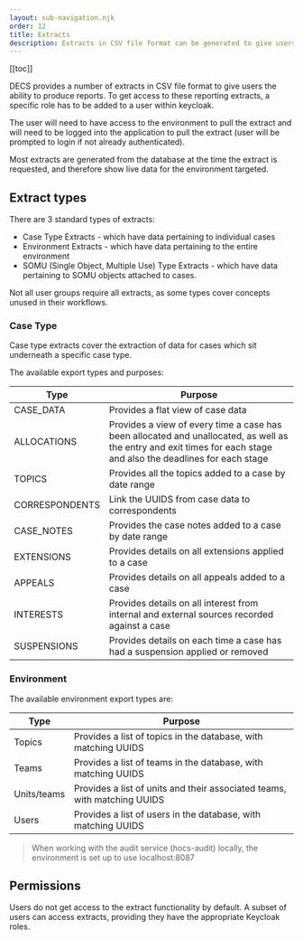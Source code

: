 ```yaml
---
layout: sub-navigation.njk
order: 12
title: Extracts
description: Extracts in CSV file format can be generated to give users the ability to produce reports.
---
```


[[toc]]

DECS provides a number of extracts in CSV file format to give users the ability to produce reports. To get access to these reporting extracts, a specific role has to be added to a user within keycloak.

The user will need to have access to the environment to pull the extract and will need to be logged into the application to pull the extract (user will be prompted to login if not already authenticated).

Most extracts are generated from the database at the time the extract is requested, and therefore show live data for the environment targeted.

## Extract types
There are 3 standard types of extracts:

- Case Type Extracts - which have data pertaining to individual cases
- Environment Extracts - which have data pertaining to the entire environment
- SOMU (Single Object, Multiple Use) Type Extracts - which have data pertaining to SOMU objects attached to cases.

Not all user groups require all extracts, as some types cover concepts unused in their workflows.

### Case Type
Case type extracts cover the extraction of data for cases which sit underneath a specific case type.

The available export types and purposes:

| Type           | Purpose                                                                                                                                                           |
|----------------|-------------------------------------------------------------------------------------------------------------------------------------------------------------------|
| CASE_DATA      | Provides a flat view of case data                                                                                                                                 |
| ALLOCATIONS    | Provides a view of every time a case has been allocated and unallocated, as well as the entry and exit times for each stage and also the deadlines for each stage |
| TOPICS         | Provides all the topics added to a case by date range                                                                                                             |
| CORRESPONDENTS | Link the UUIDS from case data to correspondents                                                                                                                   |
| CASE_NOTES     | Provides the case notes added to a case by date range                                                                                                             |
| EXTENSIONS     | Provides details on all extensions applied to a case                                                                                                              |
| APPEALS        | Provides details on all appeals added to a case                                                                                                                   |
| INTERESTS      | Provides details on all interest from internal and external sources recorded against a case                                                                       |
| SUSPENSIONS    | Provides details on each time a case has had a suspension applied or removed                                                                                      |

### Environment 
The available environment export types are:

| Type        | Purpose                                                                  |
|-------------|--------------------------------------------------------------------------|
| Topics      | Provides a list of topics in the database, with matching UUIDS           |
| Teams       | Provides a list of teams in the database, with matching UUIDS            |
| Units/teams | Provides a list of units and their associated teams, with matching UUIDS |
| Users       | Provides a list of users in the database, with matching UUIDS            |

> When working with the audit service (hocs-audit) locally, the environment is set up to use localhost:8087


## Permissions
Users do not get access to the extract functionality by default. A subset of users can access extracts, providing they have the appropriate Keycloak roles.
